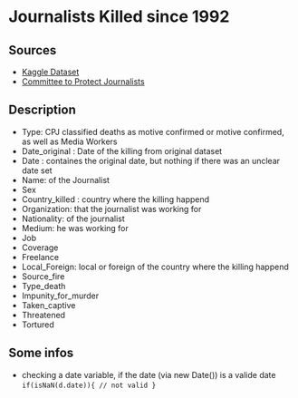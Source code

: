 # Journalists Killed since 1992

## Sources

* [Kaggle Dataset](https://www.kaggle.com/cpjournalists/journalists-killed-worldwide-since-1992)
* [Committee to Protect Journalists](https://cpj.org/)

## Description

* Type: CPJ classified deaths as motive confirmed or motive confirmed, as well as Media Workers
* Date_original : Date of the killing from original dataset
* Date : containes the original date, but nothing if there was an unclear date set
* Name: of the Journalist
* Sex
* Country_killed : country where the killing happend
* Organization: that the journalist was working for
* Nationality: of the journalist
* Medium: he was working for
* Job
* Coverage
* Freelance
* Local_Foreign: local or foreign of the country where the killing happend
* Source_fire
* Type_death
* Impunity_for_murder
* Taken_captive
* Threatened
* Tortured

## Some infos

* checking a date variable, if the date (via new Date()) is a valide date `if(isNaN(d.date)){ // not valid }`
